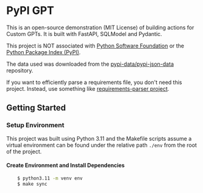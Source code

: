 # PyPI GPT

This is an open-source demonstration (MIT License) of building actions for Custom GPTs. It is
built with FastAPI, SQLModel and Pydantic.

This project is NOT associated with [Python Software Foundation](https://www.python.org/psf-landing/)
or the [Python Package Index (PyPI)](https://pypi.org/).

The data used was downloaded from the [pypi-data/pypi-json-data](https://github.com/pypi-data/pypi-json-data)
repository.

If you want to efficiently parse a requirements file, you don't need this project. Instead, use
something like [requirements-parser project](https://pypi.org/project/requirements-parser/).

## Getting Started

### Setup Environment

This project was built using Python 3.11 and the Makefile scripts assume a virtual environment
can be found under the relative path `./env` from the root of the project.

#### Create Environment and Install Dependencies

```bash
    $ python3.11 -m venv env
    $ make sync
```

